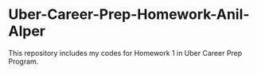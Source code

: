 # Uber-Career-Prep-Homework-Anil-Alper
This repository includes my codes for Homework 1 in Uber Career Prep Program. 
